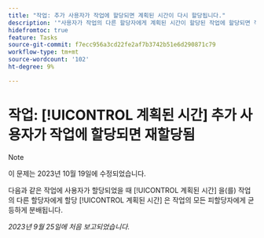 ```yaml
---
title: "작업: 추가 사용자가 작업에 할당되면 계획된 시간이 다시 할당됩니다."
description: '"사용자가 작업의 다른 할당자에게 계획된 시간이 할당된 작업에 할당되면 작업의 계획된 시간이 작업의 모든 할당자에게 고르게 분배됩니다. ”'
hidefromtoc: true
feature: Tasks
source-git-commit: f7ecc956a3cd22fe2af7b3742b51e6d290871c79
workflow-type: tm+mt
source-wordcount: '102'
ht-degree: 9%

---
```



# 작업: [!UICONTROL 계획된 시간] 추가 사용자가 작업에 할당되면 재할당됨

>[!NOTE]
>
>이 문제는 2023년 10월 19일에 수정되었습니다.

다음과 같은 작업에 사용자가 할당되었을 때 [!UICONTROL 계획된 시간] 을(를) 작업의 다른 할당자에게 할당 [!UICONTROL 계획된 시간] 은 작업의 모든 피할당자에게 균등하게 분배됩니다.

_2023년 9월 25일에 처음 보고되었습니다._

